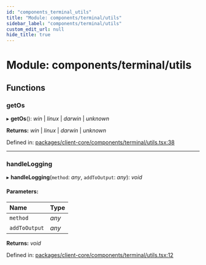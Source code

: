 ```yaml
---
id: "components_terminal_utils"
title: "Module: components/terminal/utils"
sidebar_label: "components/terminal/utils"
custom_edit_url: null
hide_title: true
---
```


# Module: components/terminal/utils

## Functions

### getOs

▸ **getOs**(): *win* \| *linux* \| *darwin* \| *unknown*

**Returns:** *win* \| *linux* \| *darwin* \| *unknown*

Defined in: [packages/client-core/components/terminal/utils.tsx:38](https://github.com/xr3ngine/xr3ngine/blob/66a84a950/packages/client-core/components/terminal/utils.tsx#L38)

___

### handleLogging

▸ **handleLogging**(`method`: *any*, `addToOutput`: *any*): *void*

#### Parameters:

Name | Type |
:------ | :------ |
`method` | *any* |
`addToOutput` | *any* |

**Returns:** *void*

Defined in: [packages/client-core/components/terminal/utils.tsx:12](https://github.com/xr3ngine/xr3ngine/blob/66a84a950/packages/client-core/components/terminal/utils.tsx#L12)
